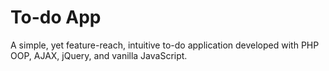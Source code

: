 # To-do App
A simple, yet feature-reach, intuitive to-do application developed with PHP OOP, AJAX, jQuery, and vanilla JavaScript.
